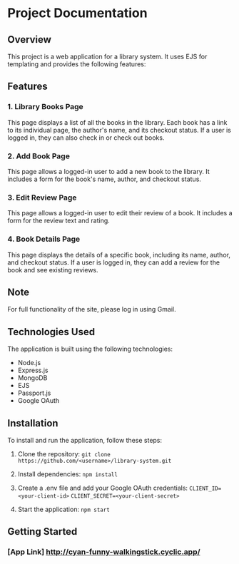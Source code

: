 # Project Documentation

## Overview

This project is a web application for a library system. It uses EJS for templating and provides the following features:

## Features

### 1. Library Books Page

This page displays a list of all the books in the library. Each book has a link to its individual page, the author's name, and its checkout status. If a user is logged in, they can also check in or check out books.

### 2. Add Book Page

This page allows a logged-in user to add a new book to the library. It includes a form for the book's name, author, and checkout status.

### 3. Edit Review Page

This page allows a logged-in user to edit their review of a book. It includes a form for the review text and rating.

### 4. Book Details Page

This page displays the details of a specific book, including its name, author, and checkout status. If a user is logged in, they can add a review for the book and see existing reviews.

## Note

For full functionality of the site, please log in using Gmail.

## Technologies Used

The application is built using the following technologies:

- Node.js
- Express.js
- MongoDB
- EJS
- Passport.js
- Google OAuth

## Installation

To install and run the application, follow these steps:

1. Clone the repository: `git clone https://github.com/<username>/library-system.git`

2. Install dependencies: `npm install`

3. Create a .env file and add your Google OAuth credentials: `CLIENT_ID=<your-client-id>` `CLIENT_SECRET=<your-client-secret>`

4. Start the application: `npm start`

## Getting Started

### [App Link] <http://cyan-funny-walkingstick.cyclic.app/>
